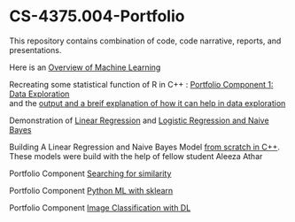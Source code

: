 # CS-4375.004-Portfolio
This repository contains combination of code, code narrative, reports, and presentations.  

Here is an [Overview of Machine Learning](https://github.com/umaid-git/CS-4375.004-Portfolio/blob/main/Assignment%201/Overview%20of%20ML.pdf)

Recreating some statistical function of R in C++ : [Portfolio Component 1: Data Exploration](https://github.com/umaid-git/CS-4375.004-Portfolio/blob/main/Portfolio%20Component%201%20Data%20Exploration/main.cpp)  
and the [output and a breif explanation of how it can help in data exploration](https://github.com/umaid-git/CS-4375.004-Portfolio/blob/main/Portfolio%20Component%201%20Data%20Exploration/Portfolio%20Component%201%20Data%20Exploration.pdf)  

Demonstration of [Linear Regression](https://github.com/umaid-git/CS-4375.004-Portfolio/blob/main/Portfolio%20Linear%20Models/Regression.pdf) and [Logistic Regression and Naive Bayes](https://github.com/umaid-git/CS-4375.004-Portfolio/blob/main/Portfolio%20Linear%20Models/Classification.pdf)  
  
Building A Linear Regression and Naive Bayes Model [from scratch in C++](https://github.com/umaid-git/CS-4375.004-Portfolio/tree/main/C%2B%2B%20Algorithms%20from%20Scratch). These models were build with the help of fellow student Aleeza Athar  

Portfolio Component [Searching for similarity](https://github.com/umaid-git/CS-4375.004-Portfolio/tree/main/Portfolio%20Component%20Searching%20for%20SimilaritySimilarity%20and%20Ensemble)

Portfolio Component [Python ML with sklearn](https://github.com/umaid-git/CS-4375.004-Portfolio/blob/main/Python%20ML%20with%20sklearn/Portfolio_Assignment_ML_with_sklearn.pdf)

Portfolio Component [Image Classification with DL](https://github.com/umaid-git/CS-4375.004-Portfolio/blob/main/Portfolio%20Assignment%20Image%20Classification/Image_Classification_with_DL.pdf)
